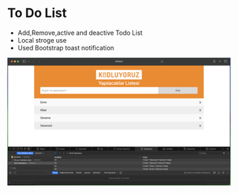 # To Do List
- Add,Remove,active and deactive Todo List
- Local stroge use 
- Used Bootstrap toast notification

 

![Ekran Resmi](snap-todolist.png)
